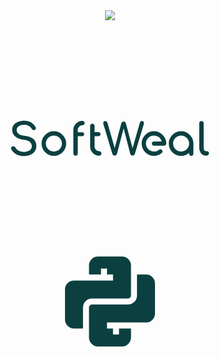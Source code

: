 <div align="center">
  <a href="sofweal.github.io">
    <img src="https://avatars.githubusercontent.com/u/105735461?s=200&v=4" />
  </a>
  <svg xmlns:dc="http://purl.org/dc/elements/1.1/" xmlns:cc="http://creativecommons.org/ns#" xmlns:rdf="http://www.w3.org/1999/02/22-rdf-syntax-ns#" xmlns:svg="http://www.w3.org/2000/svg" xmlns="http://www.w3.org/2000/svg" xmlns:xlink="http://www.w3.org/1999/xlink" id="svg461722" viewBox="0 0 1024 768" height="768px" width="1024px" version="1.1">
  <metadata id="metadata461728">
    <rdf:rdf>
      <cc:work rdf:about="">
        <dc:format>image/svg+xml</dc:format>
        <dc:type rdf:resource="http://purl.org/dc/dcmitype/StillImage"></dc:type>
      </cc:work>
    </rdf:rdf>
  </metadata>
  <defs id="defs461726"></defs>
  <linearGradient spreadMethod="pad" y2="30%" x2="-10%" y1="120%" x1="30%" id="3d_gradient2-logo-dfa8ba89-73d7-43d6-9e70-4c2e7128dbe5">
    <stop id="stop461703" stop-opacity="1" stop-color="#ffffff" offset="0%"></stop>
    <stop id="stop461705" stop-opacity="1" stop-color="#000000" offset="100%"></stop>
  </linearGradient>
  <linearGradient gradientTransform="rotate(-30)" spreadMethod="pad" y2="30%" x2="-10%" y1="120%" x1="30%" id="3d_gradient3-logo-dfa8ba89-73d7-43d6-9e70-4c2e7128dbe5">
    <stop id="stop461708" stop-opacity="1" stop-color="#ffffff" offset="0%"></stop>
    <stop id="stop461710" stop-opacity="1" stop-color="#cccccc" offset="50%"></stop>
    <stop id="stop461712" stop-opacity="1" stop-color="#000000" offset="100%"></stop>
  </linearGradient>
  <g id="logo-group">
    <image xlink:href="" id="container" x="272" y="144" width="480" height="480" style="display: none;" transform="translate(0 0)"></image>
    <g id="logo-center" transform="translate(5.684341886080802e-14 0)">
      <image xlink:href="" id="icon_container" style="display: none;" x="0" y="0"></image>
      <g id="slogan" style="font-style:normal;font-weight:700;font-size:32px;line-height:1;font-family:Numans;font-variant-ligatures:none;text-align:center;text-anchor:middle" transform="translate(0 0)"></g>
      <g id="title" style="font-style:normal;font-weight:700;font-size:72px;line-height:1;font-family:'Comfortaa Bold Alt2';font-variant-ligatures:none;text-align:center;text-anchor:middle" transform="translate(0 0)">
        <path id="path461731" style="font-style:normal;font-weight:700;font-size:72px;line-height:1;font-family:'Comfortaa Bold Alt2';font-variant-ligatures:none;text-align:center;text-anchor:middle" d="m 385.16806,-54.36 c -2.88,-1.656 -6.336,-2.52 -10.44,-2.52 -3.816,0 -7.272,0.648 -10.296,1.8 -3.024,1.152 -5.472,2.88 -7.2,5.112 -1.728,2.232 -2.592,4.896 -2.592,7.92 0,4.392 1.656,8.064 5.112,10.944 3.384,2.88 8.064,4.608 14.04,5.184 4.32,0.432 7.488,1.656 9.648,3.6 2.088,1.944 3.168,4.248 3.168,6.984 0,2.88 -1.296,5.184 -3.744,6.84 -2.52,1.656 -5.544,2.448 -9.144,2.448 -3.096,0 -5.904,-0.648 -8.424,-1.944 -2.592,-1.296 -4.248,-2.88 -5.112,-4.752 -0.36,-0.72 -0.864,-1.368 -1.584,-1.8 -0.72,-0.432 -1.44,-0.72 -2.16,-0.72 -0.36,0 -0.576,0.072 -0.72,0.072 -0.936,0.216 -1.656,0.576 -2.16,1.152 -0.576,0.576 -0.792,1.152 -0.792,1.872 0,0.432 0.072,0.864 0.36,1.44 1.44,3.456 4.032,6.192 7.848,8.28 3.816,2.16 8.064,3.168 12.744,3.168 3.528,0 6.84,-0.576 9.936,-1.8 3.096,-1.224 5.616,-3.096 7.488,-5.544 1.872,-2.448 2.808,-5.472 2.808,-8.928 0,-4.752 -1.584,-8.568 -4.752,-11.448 -3.168,-2.88 -7.632,-4.68 -13.392,-5.256 -5.184,-0.504 -8.784,-1.584 -10.8,-3.312 -2.016,-1.656 -3.024,-3.744 -3.024,-6.264 0,-2.664 1.08,-4.68 3.384,-6.12 2.232,-1.44 5.184,-2.16 8.856,-2.16 2.952,0 5.4,0.576 7.344,1.728 1.944,1.152 3.6,2.736 4.896,4.896 0.288,0.648 0.792,1.152 1.44,1.512 0.576,0.36 1.296,0.504 2.016,0.504 0.72,0 1.296,-0.144 1.872,-0.504 0.936,-0.648 1.44,-1.512 1.44,-2.592 0,-0.792 -0.288,-1.656 -0.864,-2.592 -2.016,-3.096 -4.392,-5.472 -7.2,-7.2 z" stroke-width="0" stroke-linejoin="miter" stroke-miterlimit="2" fill="#0c4040" stroke="#0c4040" transform="translate(0 333.28) translate(190.20837000000006 -6.880000000000003) scale(2) translate(-352.76806 56.88)"></path>
        <path id="path461733" style="font-style:normal;font-weight:700;font-size:72px;line-height:1;font-family:'Comfortaa Bold Alt2';font-variant-ligatures:none;text-align:center;text-anchor:middle" d="m 422.42806,0.288 c 5.544,0 10.224,-1.944 14.112,-5.832 3.888,-3.888 5.904,-8.568 5.904,-14.112 0,-5.544 -2.016,-10.224 -5.904,-14.112 -3.888,-3.888 -8.568,-5.904 -14.112,-5.904 -5.544,0 -10.224,2.016 -14.112,5.904 -3.888,3.888 -5.832,8.568 -5.832,14.112 0,5.544 1.944,10.224 5.832,14.112 3.888,3.888 8.568,5.832 14.112,5.832 z m 0,-33.048 c 3.6,0 6.696,1.296 9.288,3.816 2.52,2.592 3.816,5.688 3.816,9.288 0,3.6 -1.296,6.696 -3.816,9.216 -2.592,2.592 -5.688,3.816 -9.288,3.816 -3.6,0 -6.696,-1.224 -9.216,-3.816 -2.592,-2.52 -3.816,-5.616 -3.816,-9.216 0,-3.6 1.224,-6.696 3.816,-9.288 2.52,-2.52 5.616,-3.816 9.216,-3.816 z" stroke-width="0" stroke-linejoin="miter" stroke-miterlimit="2" fill="#0c4040" stroke="#0c4040" transform="translate(0 333.28) translate(289.64037000000013 27.53600000000001) scale(2) translate(-402.48406 39.672)"></path>
        <path id="path461735" style="font-style:normal;font-weight:700;font-size:72px;line-height:1;font-family:'Comfortaa Bold Alt2';font-variant-ligatures:none;text-align:center;text-anchor:middle" d="m 468.85231,-49.32 c 1.008,0 1.8,-0.288 2.52,-1.008 0.72,-0.72 1.08,-1.584 1.08,-2.592 0,-1.008 -0.36,-1.8 -1.08,-2.52 -0.72,-0.72 -1.512,-1.08 -2.52,-1.08 -4.104,0 -7.56,1.44 -10.44,4.32 -2.88,2.88 -4.32,6.408 -4.32,10.44 v 38.304 c 0,1.008 0.288,1.872 1.008,2.592 0.72,0.72 1.584,1.008 2.592,1.008 1.008,0 1.8,-0.288 2.52,-1.008 0.72,-0.72 1.08,-1.584 1.08,-2.592 v -28.152 h 7.2 c 0.864,0 1.656,-0.288 2.304,-0.936 0.576,-0.576 0.936,-1.368 0.936,-2.304 0,-0.864 -0.36,-1.656 -0.936,-2.304 -0.648,-0.576 -1.44,-0.936 -2.304,-0.936 h -7.2 v -3.672 c 0,-2.016 0.72,-3.816 2.232,-5.328 1.44,-1.44 3.24,-2.232 5.328,-2.232 z" stroke-width="0" stroke-linejoin="miter" stroke-miterlimit="2" fill="#0c4040" stroke="#0c4040" transform="translate(0 333.28) translate(392.8568700000002 -6.160000000000004) scale(2) translate(-454.09231 56.52)"></path>
        <path id="path461737" style="font-style:normal;font-weight:700;font-size:72px;line-height:1;font-family:'Comfortaa Bold Alt2';font-variant-ligatures:none;text-align:center;text-anchor:middle" d="m 496.15381,-7.2 c -2.088,0 -3.888,-0.72 -5.328,-2.232 -1.512,-1.44 -2.232,-3.24 -2.232,-5.328 v -16.92 h 6.408 c 0.864,0 1.656,-0.288 2.304,-0.936 0.576,-0.576 0.936,-1.368 0.936,-2.304 0,-0.864 -0.36,-1.656 -0.936,-2.304 -0.648,-0.576 -1.44,-0.936 -2.304,-0.936 h -6.408 v -10.152 c 0,-1.008 -0.36,-1.8 -1.08,-2.52 -0.72,-0.72 -1.512,-1.08 -2.52,-1.08 -1.008,0 -1.872,0.36 -2.592,1.08 -0.72,0.72 -1.008,1.512 -1.008,2.52 v 33.552 c 0,4.104 1.44,7.56 4.32,10.44 2.88,2.88 6.336,4.32 10.44,4.32 1.008,0 1.8,-0.288 2.52,-1.008 0.72,-0.72 1.08,-1.584 1.08,-2.592 0,-1.008 -0.36,-1.8 -1.08,-2.52 -0.72,-0.72 -1.512,-1.08 -2.52,-1.08 z" stroke-width="0" stroke-linejoin="miter" stroke-miterlimit="2" fill="#0c4040" stroke="#0c4040" transform="translate(0 333.28) translate(447.45987000000014 3.0560000000000045) scale(2) translate(-481.39381 51.912)"></path>
        <path id="path461739" style="font-style:normal;font-weight:700;font-size:72px;line-height:1;font-family:'Comfortaa Bold Alt2';font-variant-ligatures:none;text-align:center;text-anchor:middle" d="m 568.10994,-55.368 c -0.504,-0.576 -1.224,-0.864 -2.16,-0.864 -1.008,0 -1.872,0.216 -2.448,0.576 -0.576,0.432 -1.008,1.008 -1.224,1.872 l -11.952,41.688 -11.016,-40.968 c -0.216,-0.72 -0.648,-1.368 -1.296,-1.8 -0.72,-0.432 -1.44,-0.648 -2.232,-0.648 -0.864,0 -1.656,0.288 -2.304,0.72 -0.72,0.504 -1.152,1.08 -1.296,1.8 l -10.872,40.608 -11.808,-41.04 c -0.288,-0.864 -0.792,-1.584 -1.44,-2.088 -0.648,-0.432 -1.368,-0.72 -2.232,-0.72 -1.008,0 -1.728,0.288 -2.304,0.864 -0.576,0.576 -0.792,1.368 -0.792,2.376 0,0.72 0.072,1.368 0.288,1.944 l 14.472,48.096 c 0.288,0.936 0.72,1.656 1.44,2.16 0.648,0.576 1.44,0.792 2.304,0.792 0.864,0 1.584,-0.216 2.232,-0.792 0.648,-0.576 1.152,-1.296 1.512,-2.232 l 10.872,-41.4 10.728,41.472 c 0.288,0.864 0.72,1.584 1.44,2.16 0.648,0.576 1.44,0.792 2.304,0.792 0.864,0 1.584,-0.216 2.232,-0.792 0.648,-0.576 1.152,-1.296 1.512,-2.232 l 14.472,-48.024 c 0.144,-0.576 0.288,-1.296 0.288,-2.016 0,-0.936 -0.288,-1.728 -0.72,-2.304 z" stroke-width="0" stroke-linejoin="miter" stroke-miterlimit="2" fill="#0c4040" stroke="#0c4040" transform="translate(0 333.28) translate(490.1401300000002 -5.583999999999996) scale(2) translate(-502.73394 56.232)"></path>
        <path id="path461741" style="font-style:normal;font-weight:700;font-size:72px;line-height:1;font-family:'Comfortaa Bold Alt2';font-variant-ligatures:none;text-align:center;text-anchor:middle" d="m 585.11094,0.288 c 4.752,0 8.928,-1.44 12.6,-4.464 0.792,-0.576 1.152,-1.368 1.296,-2.304 0.072,-1.008 -0.144,-1.8 -0.792,-2.592 -0.576,-0.72 -1.368,-1.152 -2.304,-1.224 -0.936,-0.072 -1.8,0.144 -2.52,0.792 -2.448,1.944 -5.184,2.88 -8.28,2.88 -3.6,0 -6.696,-1.224 -9.216,-3.816 -2.592,-2.52 -3.816,-5.616 -3.816,-9.216 0,-3.6 1.224,-6.696 3.816,-9.288 2.52,-2.52 5.616,-3.816 9.216,-3.816 2.952,0 5.616,0.936 7.992,2.736 2.304,1.8 3.816,4.104 4.608,6.912 h -12.6 c -0.936,0 -1.8,0.36 -2.448,1.008 -0.648,0.648 -1.008,1.512 -1.008,2.448 0,0.936 0.36,1.8 1.008,2.448 0.648,0.648 1.512,1.008 2.448,1.008 h 16.56 c 0.936,0 1.728,-0.36 2.376,-1.008 0.72,-0.648 1.08,-1.512 1.08,-2.448 0,-5.544 -2.016,-10.224 -5.904,-14.112 -3.888,-3.888 -8.568,-5.904 -14.112,-5.904 -5.544,0 -10.224,2.016 -14.112,5.904 -3.888,3.888 -5.832,8.568 -5.832,14.112 0,5.544 1.944,10.224 5.832,14.112 3.888,3.888 8.568,5.832 14.112,5.832 z" stroke-width="0" stroke-linejoin="miter" stroke-miterlimit="2" fill="#0c4040" stroke="#0c4040" transform="translate(0 333.28) translate(615.00613 27.53600000000001) scale(2) translate(-565.16694 39.672)"></path>
        <path id="path461743" style="font-style:normal;font-weight:700;font-size:72px;line-height:1;font-family:'Comfortaa Bold Alt2';font-variant-ligatures:none;text-align:center;text-anchor:middle" d="m 643.32744,-33.768 c -3.888,-3.888 -8.568,-5.904 -14.112,-5.904 -5.472,0 -10.224,2.016 -14.112,5.904 -3.888,3.888 -5.832,8.568 -5.832,14.112 0,5.544 1.944,10.224 5.832,14.112 3.888,3.888 8.64,5.832 14.112,5.832 4.968,0 9.36,-1.584 13.104,-4.824 v 1.368 c 0,1.008 0.288,1.8 1.008,2.448 0.648,0.72 1.44,1.008 2.448,1.008 0.936,0 1.728,-0.288 2.448,-1.008 0.648,-0.648 1.008,-1.44 1.008,-2.448 v -16.488 c 0,-5.544 -1.944,-10.224 -5.904,-14.112 z m -14.112,27.144 c -3.6,0 -6.696,-1.224 -9.216,-3.816 -2.592,-2.52 -3.816,-5.616 -3.816,-9.216 0,-3.6 1.224,-6.696 3.816,-9.216 2.52,-2.592 5.616,-3.888 9.216,-3.888 3.6,0 6.696,1.296 9.216,3.888 2.592,2.52 3.888,5.616 3.888,9.216 0,3.6 -1.296,6.696 -3.888,9.216 -2.52,2.592 -5.616,3.816 -9.216,3.816 z" stroke-width="0" stroke-linejoin="miter" stroke-miterlimit="2" fill="#0c4040" stroke="#0c4040" transform="translate(0 333.28) translate(703.2151299999999 27.53600000000001) scale(2) translate(-609.27144 39.672)"></path>
        <path id="path461745" style="font-style:normal;font-weight:700;font-size:72px;line-height:1;font-family:'Comfortaa Bold Alt2';font-variant-ligatures:none;text-align:center;text-anchor:middle" d="m 659.72769,-55.224 c -0.72,0.72 -1.008,1.584 -1.008,2.592 v 39.312 c 0,2.592 0.432,4.896 1.368,6.912 0.864,2.016 2.16,3.6 3.816,4.752 1.656,1.152 3.528,1.656 5.616,1.656 h 0.144 c 1.44,0 2.592,-0.288 3.528,-1.008 0.864,-0.648 1.368,-1.512 1.368,-2.592 0,-1.008 -0.36,-1.872 -0.936,-2.592 -0.576,-0.648 -1.368,-1.008 -2.304,-1.008 h -1.8 c -1.08,0 -1.944,-0.576 -2.592,-1.728 -0.72,-1.152 -1.008,-2.592 -1.008,-4.392 v -39.312 c 0,-1.008 -0.36,-1.872 -1.008,-2.592 -0.72,-0.648 -1.584,-1.008 -2.592,-1.008 -1.08,0 -1.944,0.36 -2.592,1.008 z" stroke-width="0" stroke-linejoin="miter" stroke-miterlimit="2" fill="#0c4040" stroke="#0c4040" transform="translate(0 333.28) translate(802.1116299999999 -5.583999999999996) scale(2) translate(-658.71969 56.232)"></path>
      </g>
      <image xlink:href="" id="icon" style="display: none;" x="0" y="0"></image>
    </g>
  </g>
</svg>
  <svg xmlns="http://www.w3.org/2000/svg" xmlns:xlink="http://www.w3.org/1999/xlink" aria-hidden="true" role="img" class="iconify iconify--teenyicons" width="144" height="144" preserveAspectRatio="xMidYMid meet" viewBox="0 0 15 15" style="&#10;">
    <path fill="currentColor" d="M3 12H1.5A1.5 1.5 0 0 1 0 10.5v-5A1.5 1.5 0 0 1 1.5 4H8V3H7V2H6v1H4V1.5A1.5 1.5 0 0 1 5.5 0h4A1.5 1.5 0 0 1 11 1.5v5a.5.5 0 0 1-.5.5h-6A1.5 1.5 0 0 0 3 8.5V12Z" style="&#10;    fill: #0c4040;&#10;    fill: #0c4040;&#10;" />
    <path fill="currentColor" d="M12 3v3.5A1.5 1.5 0 0 1 10.5 8h-6a.5.5 0 0 0-.5.5v5A1.5 1.5 0 0 0 5.5 15h4a1.5 1.5 0 0 0 1.5-1.5V12H9v1H8v-1H7v-1h6.5A1.5 1.5 0 0 0 15 9.5v-5A1.5 1.5 0 0 0 13.5 3H12Z" style="&#10;    fill: #0c4040;&#10;" />
  </svg>
</div>
